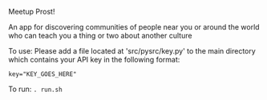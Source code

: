 Meetup Prost!

An app for discovering communities of people near you or around the world who can teach you a thing or two about another culture

To use:
Please add a file located at 'src/pysrc/key.py' to the main directory which contains your API key in the following format:

```key="KEY_GOES_HERE"```

To run:
```. run.sh```
